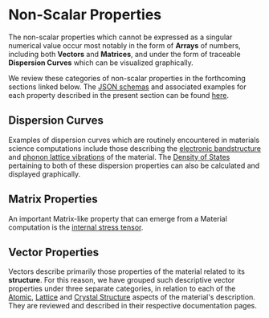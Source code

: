 # Non-Scalar Properties

The non-scalar properties which cannot be expressed as a singular numerical value occur most notably in the form of **Arrays** of numbers, including both **Vectors** and **Matrices**, and under the form of traceable **Dispersion Curves** which can be visualized graphically. 

We review these categories of non-scalar properties in the forthcoming sections linked below. The [JSON schemas](../../properties/data/overview.md) and associated examples for each property described in the present section can be found [here](../../properties/data/list.md).

## Dispersion Curves

Examples of dispersion curves which are routinely encountered in materials science computations include those describing the [electronic bandstructure](bandstructure.md) and [phonon lattice vibrations](phonon-dispersions.md) of the material. The [Density of States](dos.md) pertaining to both of these dispersion properties can also be calculated and displayed graphically. 

## Matrix Properties

An important Matrix-like property that can emerge from a Material computation is the [internal stress tensor](stress-tensor.md).

## Vector Properties

Vectors describe primarily those properties of the material related to its **structure**. For this reason, we have grouped such descriptive vector properties under three separate categories, in relation to each of the [Atomic](../structural/basis-atoms.md), [Lattice](../structural/lattice.md) and [Crystal Structure](../structural/final-structure.md) aspects of the material's description. They are reviewed and described in their respective documentation pages. 
